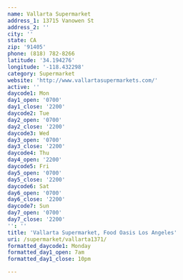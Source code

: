 ```yaml
---
name: Vallarta Supermarket
address_1: 13715 Vanowen St
address_2: ''
city: ''
state: CA
zip: '91405'
phone: (818) 782-8266
latitude: '34.194276'
longitude: '-118.432298'
category: Supermarket
website: 'http://www.vallartasupermarkets.com/'
active: ''
daycode1: Mon
day1_open: '0700'
day1_close: '2200'
daycode2: Tue
day2_open: '0700'
day2_close: '2200'
daycode3: Wed
day3_open: '0700'
day3_close: '2200'
daycode4: Thu
day4_open: '2200'
daycode5: Fri
day5_open: '0700'
day5_close: '2200'
daycode6: Sat
day6_open: '0700'
day6_close: '2200'
daycode7: Sun
day7_open: '0700'
day7_close: '2200'
'': ''
title: 'Vallarta Supermarket, Food Oasis Los Angeles'
uri: /supermarket/vallarta1371/
formatted_daycode1: Monday
formatted_day1_open: 7am
formatted_day1_close: 10pm

---
```

